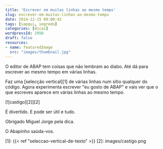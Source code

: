 ```yaml
---
title: 'Escrever em muitas linhas ao mesmo tempo'
slug: escrever-em-muitas-linhas-ao-mesmo-tempo
date: 2014-12-15 09:00:42
tags: [sapgui, segredo]
categories: [dicas]
wordpressId: 2950
draft: false
resources:
- name: featuredImage
  src: "images/thumbnail.jpg"
---
```

O editor de ABAP tem coisas que não lembram ao diabo.
Até dá para escrever ao mesmo tempo em várias linhas.

<!--more-->

Faz uma [selecção vertical][1] de várias linhas num sítio qualquer do código. Agora experimenta escrever "eu gosto de ABAP" e vais ver que o que escreves aparece em várias linhas ao mesmo tempo.

[![castigo][2]][2]

É divertido. E pode ser útil e tudo.

Obrigado Miguel Jorge pela dica.

O Abapinho saúda-vos.

   [1]: {{< ref "seleccao-vertical-de-texto" >}}
   [2]: images/castigo.png
